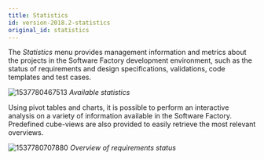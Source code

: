```yaml
---
title: Statistics
id: version-2018.2-statistics
original_id: statistics
---
```


The *Statistics* menu provides management information and metrics about the projects in the Software Factory development environment, such as the status of requirements and design specifications, validations, code templates and test cases.

![1537780467513](../assets/sf/1537780467513.png)
*Available statistics*

Using pivot tables and charts, it is possible to perform an interactive analysis on a variety of information available in the Software Factory. Predefined cube-views are also provided to easily retrieve the most relevant overviews.

![1537780707880](../assets/sf/1537780707880.png)
*Overview of requirements status*